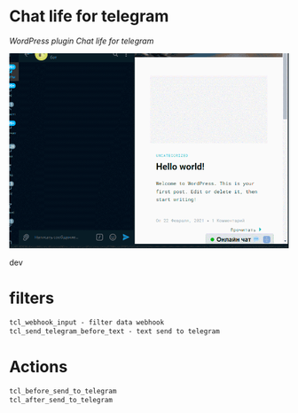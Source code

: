 Chat life for telegram
==

_WordPress plugin Chat life for telegram_ 

![](screenshot-3.gif)

dev

# **filters**
    tcl_webhook_input - filter data webhook
    tcl_send_telegram_before_text - text send to telegram

# **Actions**

    tcl_before_send_to_telegram 
    tcl_after_send_to_telegram 
   
